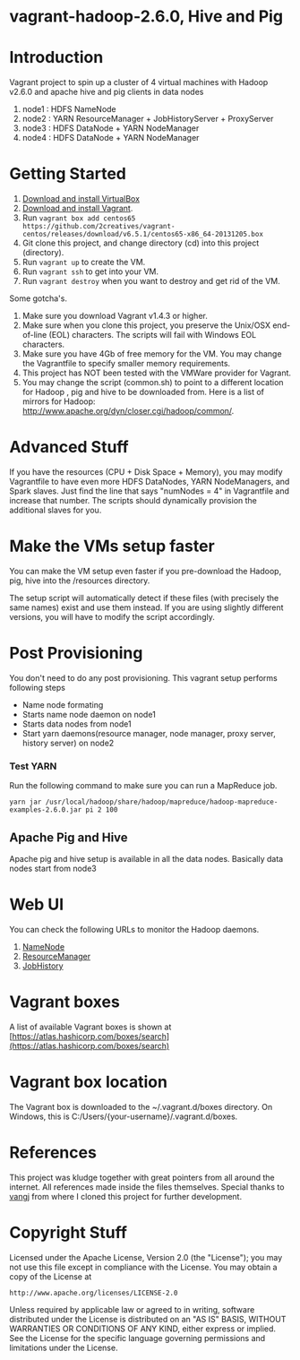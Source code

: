 vagrant-hadoop-2.6.0, Hive and Pig
==================================

Introduction
============

Vagrant project to spin up a cluster of 4 virtual machines with Hadoop v2.6.0 and apache hive and pig clients in data nodes

1.	node1 : HDFS NameNode
2.	node2 : YARN ResourceManager + JobHistoryServer + ProxyServer
3.	node3 : HDFS DataNode + YARN NodeManager
4.	node4 : HDFS DataNode + YARN NodeManager

Getting Started
===============

1.	[Download and install VirtualBox](https://www.virtualbox.org/wiki/Downloads)
2.	[Download and install Vagrant](http://www.vagrantup.com/downloads.html).
3.	Run `vagrant box add centos65 https://github.com/2creatives/vagrant-centos/releases/download/v6.5.1/centos65-x86_64-20131205.box`
4.	Git clone this project, and change directory (cd) into this project (directory).
5.	Run `vagrant up` to create the VM.
6.	Run `vagrant ssh` to get into your VM.
7.	Run `vagrant destroy` when you want to destroy and get rid of the VM.

Some gotcha's.

1.	Make sure you download Vagrant v1.4.3 or higher.
2.	Make sure when you clone this project, you preserve the Unix/OSX end-of-line (EOL) characters. The scripts will fail with Windows EOL characters.
3.	Make sure you have 4Gb of free memory for the VM. You may change the Vagrantfile to specify smaller memory requirements.
4.	This project has NOT been tested with the VMWare provider for Vagrant.
5.	You may change the script (common.sh) to point to a different location for Hadoop , pig and hive to be downloaded from. Here is a list of mirrors for Hadoop: http://www.apache.org/dyn/closer.cgi/hadoop/common/.

Advanced Stuff
==============

If you have the resources (CPU + Disk Space + Memory), you may modify Vagrantfile to have even more HDFS DataNodes, YARN NodeManagers, and Spark slaves. Just find the line that says "numNodes = 4" in Vagrantfile and increase that number. The scripts should dynamically provision the additional slaves for you.

Make the VMs setup faster
=========================

You can make the VM setup even faster if you pre-download the Hadoop, pig, hive into the /resources directory.

The setup script will automatically detect if these files (with precisely the same names) exist and use them instead. If you are using slightly different versions, you will have to modify the script accordingly.

Post Provisioning
=================

You don't need to do any post provisioning. This vagrant setup performs following steps

-	Name node formating
-	Starts name node daemon on node1
-	Starts data nodes from node1
-	Start yarn daemons(resource manager, node manager, proxy server, history server) on node2

### Test YARN

Run the following command to make sure you can run a MapReduce job.

```
yarn jar /usr/local/hadoop/share/hadoop/mapreduce/hadoop-mapreduce-examples-2.6.0.jar pi 2 100
```

Apache Pig and Hive
-------------------

Apache pig and hive setup is available in all the data nodes. Basically data nodes start from node3

Web UI
======

You can check the following URLs to monitor the Hadoop daemons.

1.	[NameNode](http://10.211.55.101:50070/dfshealth.html)
2.	[ResourceManager](http://10.211.55.102:8088/cluster)
3.	[JobHistory](http://10.211.55.102:19888/jobhistory)

Vagrant boxes
=============

A list of available Vagrant boxes is shown at [https://atlas.hashicorp.com/boxes/search](https://atlas.hashicorp.com/boxes/search)

Vagrant box location
====================

The Vagrant box is downloaded to the ~/.vagrant.d/boxes directory. On Windows, this is C:/Users/{your-username}/.vagrant.d/boxes.

References
==========

This project was kludge together with great pointers from all around the internet. All references made inside the files themselves. Special thanks to [vangj](https://github.com/vangj/vagrant-hadoop-2.4.1-spark-1.0.1) from where I cloned this project for further development.

Copyright Stuff
===============

Licensed under the Apache License, Version 2.0 (the "License"); you may not use this file except in compliance with the License. You may obtain a copy of the License at

```
http://www.apache.org/licenses/LICENSE-2.0
```

Unless required by applicable law or agreed to in writing, software distributed under the License is distributed on an "AS IS" BASIS, WITHOUT WARRANTIES OR CONDITIONS OF ANY KIND, either express or implied. See the License for the specific language governing permissions and limitations under the License.
